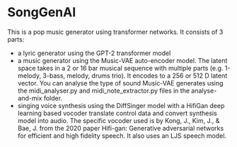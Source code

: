 # SongGenAI

This is a pop music generator using transformer networks. It consists of 3 parts:  
* a lyric generator using the GPT-2 transformer model 
* a music generator using the Music-VAE auto-encoder model. The latent space takes in a 2 or 16 bar musical sequence with multiple parts (e.g. 1-melody, 3-bass, melody, drums trio). 
It encodes to a 256 or 512 D latent vector. You can analyse the type of sound Music-VAE generates using the midi_analyser.py and midi_note_extractor.py files in the analyse-and-mix folder.
* singing voice synthesis using the DiffSinger model with a HifiGan deep learning based vocoder translate control data and convert synthesis model into audio. 
The specific vocoder used is by Kong, J., Kim, J., & Bae, J. from the 2020 paper Hifi-gan: Generative adversarial networks for efficient and high fidelity speech. 
It also uses an LJS speech model. 

